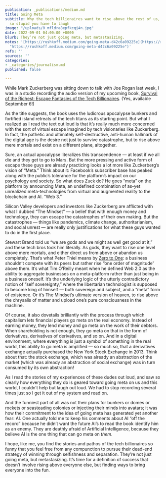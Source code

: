 ```yaml
---
publication: _publications/medium.md
title: Going Meta
subtitle: Why the tech billionaires want to rise above the rest of us, and why it’s
  so stupid you have to laugh
image: "/uploads/0_mfldra8epfkcqj4n.jpg"
date: 2022-09-01 04:00:00 +0000
blurb: They’re not just going meta, but metastasizing.
notes: '[https://rushkoff.medium.com/going-meta-d42c6a09225e](https://rushkoff.medium.com/going-meta-d42c6a09225e
  "https://rushkoff.medium.com/going-meta-d42c6a09225e")'
refs: ''
sources: ''
categories:
- _categories/journalism.md
published: false

---
```

While Mark Zuckerberg was sitting down to talk with Joe Rogan last week, I was in a studio recording the audio version of my upcoming book, [Survival of the Richest: Escape Fantasies of the Tech Billionaires](https://wwnorton.com/books/survival-of-the-richest/). (Yes, available September 6!)

As the title suggests, the book uses the ludicrous apocalypse bunkers and fortified island retreats of the tech titans as its starting point. But what I realized as I read the text out loud is that it’s really much more concerned with the sort of virtual escape imagined by tech visionaries like Zuckerberg. In fact, the pathetic and ultimately self-destructive, anti-human hallmark of the digital age is the desire not just to survive catastrophe, but to rise above mere mortals and exist on a different plane, altogether.

Sure, an actual apocalypse literalizes this transcendence — at least if we all die and they get to go to Mars. But the more pressing and active form of escape these guys are already practicing looks a lot more like Zuckerberg’s vision of “Meta.” Think about it: Facebook’s subscriber base has peaked along with the public’s tolerance for the platform’s impact on our psychology and society. So what does Zuck do? He goes “meta” on the platform by announcing Meta, an undefined combination of as-yet unrealized meta-technologies from virtual and augmented reality to the blockchain and AI. “Web 3.”

Silicon Valley developers and investors like Zuckerberg are afflicted with what I dubbed “The Mindset” — a belief that with enough money and technology, they can escape the catastrophes of their own making. But the catastrophes — things like pandemics, climate change, authoritarianism, and social unrest — are really only justifications for what these guys wanted to do in the first place.

Stewart Brand told us “we are gods and we might as well get good at it,” and these tech bros took him literally. As gods, they want to rise one level above mere mortals, and either direct us from above or abandon us completely. That’s what Peter Thiel means by [Zero to One](https://en.wikipedia.org/wiki/Zero_to_One): a business shouldn’t compete with its peers but rather rise “one order of magnitude” above them. It’s what Tim O’Reilly meant when he defined Web 2.0 as the ability to aggregate businesses on a meta-platform rather than just being in a business oneself. It’s the underlying logic of the utterly contradictory notion of “self sovereignty,” where the libertarian technologist is supposed to become king of himself — both sovereign and subject, and a “meta” form of existence. Or it’s The Mindset’s ultimate version of heaven, to rise above the chrysalis of matter and upload one’s pure consciousness in the machine.

Of course, it also dovetails brilliantly with the process through which capitalism lets financial players go meta on the real economy. Instead of earning money, they lend money and go meta on the work of their debtors. When shareholding is not enough, they go meta on that in the form of derivatives, derivatives of derivatives, and so on. And in a digital environment, where everything is just a symbol of something in the real world, this ability to go meta is amplified — so much so, that a derivatives exchange actually purchased the New York Stock Exchange in 2013. Think about that: the stock exchange, which was already an abstraction of the market (which was already an abstraction of social exchange) was in turn consumed by its own abstraction!

As I read the stories of my experiences of these dudes out loud, and saw so clearly how everything they do is geared toward going meta on us and this world, I couldn’t help but laugh out loud. We had to stop recording several times just so I get it out of my system and read on.

And the funniest part of all was not their plans for bunkers or domes or rockets or seasteading colonies or injecting their minds into avatars; it was how their commitment to the idea of going meta has generated yet another fear: AI. One actually told me to keep his comments about AI “off the record” because he didn’t want the future AI’s to read the book identify him as an enemy. They are deathly afraid of Artificial Intelligence, because they believe AI is the one thing that can go meta on _them_.

I hope, like me, you find the stories and pathos of the tech billionaires so funny that you feel free from any compunction to pursue their dead-end strategy of winning through selfishness and separation. They’re not just going meta, but metastasizing. It’s time for a definition of success that doesn’t involve rising above everyone else, but finding ways to bring everyone into the fun.